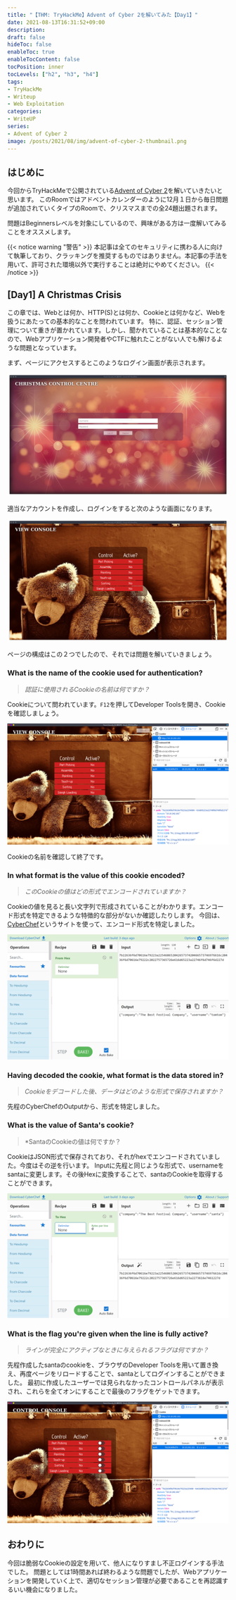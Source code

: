 ```yaml
---
title: "【THM: TryHackMe】Advent of Cyber 2を解いてみた【Day1】"
date: 2021-08-13T16:31:52+09:00
description:
draft: false
hideToc: false
enableToc: true
enableTocContent: false
tocPosition: inner
tocLevels: ["h2", "h3", "h4"]
tags:
- TryHackMe
- Writeup
- Web Exploitation
categories:
- WriteUP
series:
- Advent of Cyber 2
image: /posts/2021/08/img/advent-of-cyber-2-thumbnail.png
---
```


## はじめに

今回からTryHackMeで公開されている[Advent of Cyber 2](https://tryhackme.com/room/adventofcyber2)を解いていきたいと思います。
このRoomではアドベントカレンダーのように12月１日から毎日問題が追加されていくタイプのRoomで、クリスマスまでの全24題出題されます。

問題はBeginnersレベルを対象にしているので、興味がある方は一度解いてみることをオススメします。

{{< notice warning "警告" >}}
本記事は全てのセキュリティに携わる人に向けて執筆しており、クラッキングを推奨するものではありません。本記事の手法を用いて、許可された環境以外で実行することは絶対にやめてください。
{{< /notice >}}

## [Day1] A Christmas Crisis

この章では、Webとは何か、HTTP(S)とは何か、Cookieとは何かなど、Webを扱うにあたっての基本的なことを問われています。
特に、認証、セッション管理について重きが置かれています。しかし、聞かれていることは基本的なことなので、Webアプリケーション開発者やCTFに触れたことがない人でも解けるような問題となっています。

まず、ページにアクセスするとこのようなログイン画面が表示されます。

![Login Page](img/2021-08-13-17-12-20.png)

適当なアカウントを作成し、ログインをすると次のような画面になります。

![Home Page](img/2021-08-13-17-19-01.png)

ページの構成はこの２つでしたので、それでは問題を解いていきましょう。

### What is the name of the cookie used for authentication?

> *認証に使用されるCookieの名前は何ですか？*

Cookieについて問われています。`F12`を押してDeveloper Toolsを開き、Cookieを確認しましょう。

![Developer Tools](img/2021-08-13-17-36-59.png)

Cookieの名前を確認して終了です。

### In what format is the value of this cookie encoded?

> *このCookieの値はどの形式でエンコードされていますか？*

Cookieの値を見ると長い文字列で形成されていることがわかります。エンコード形式を特定できるような特徴的な部分がないか確認したりします。
今回は、[CyberChef](https://gchq.github.io/CyberChef/)というサイトを使って、エンコード形式を特定しました。

![Identify the encoding format](img/2021-08-13-17-43-25.png)

### Having decoded the cookie, what format is the data stored in?

> *Cookieをデコードした後、データはどのような形式で保存されますか？*

先程のCyberChefのOutputから、形式を特定しました。

### What is the value of Santa's cookie?

> *SantaのCookieの値は何ですか？

CookieはJSON形式で保存されており、それがhexでエンコードされていました。今度はその逆を行います。
Inputに先程と同じような形式で、usernameをsantaに変更します。その後Hexに変換することで、santaのCookieを取得することができます。

![encode santa's cookie](img/2021-08-13-17-51-05.png)

### What is the flag you're given when the line is fully active?

> *ラインが完全にアクティブなときに与えられるフラグは何ですか？*

先程作成したsantaのcookieを、ブラウザのDeveloper Toolsを用いて置き換え、再度ページをリロードすることで、santaとしてログインすることができました。
最初に作成したユーザーでは見られなかったコントロールパネルが表示され、これらを全てオンにすることで最後のフラグをゲットできます。

![Login as santa](img/2021-08-13-17-57-02.png)

## おわりに

今回は脆弱なCookieの設定を用いて、他人になりすまし不正ログインする手法でした。
問題としては1時間あれば終わるような問題でしたが、Webアプリケーションを開発していく上で、適切なセッション管理が必要であることを再認識するいい機会になりました。
